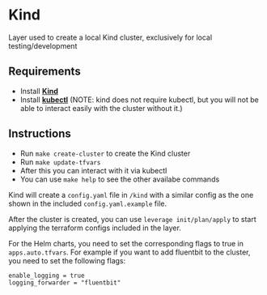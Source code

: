 # Kind

Layer used to create a local Kind cluster, exclusively for local testing/development

## Requirements

- Install [**Kind**](https://kind.sigs.k8s.io/docs/user/quick-start/#installing-with-a-package-manager)
- Install [**kubectl**](https://kubernetes.io/docs/tasks/tools/#kubectl) (NOTE: kind does not require kubectl, but you will not be able to interact easily with the cluster without it.)

## Instructions

- Run `make create-cluster` to create the Kind cluster
- Run `make update-tfvars`
- After this you can interact with it via kubectl
- You can use `make help` to see the other availabe commands  

Kind will create a `config.yaml` file in `/kind` with a similar config as the one shown in the included `config.yaml.example` file.

After the cluster is created, you can use `leverage init/plan/apply` to start applying the terraform configs included in the layer.

For the Helm charts, you need to set the corresponding flags to true in `apps.auto.tfvars`. For example if you want to add fluentbit to the cluster, you need to set the following flags:


```
enable_logging = true
logging_forwarder = "fluentbit"
```




